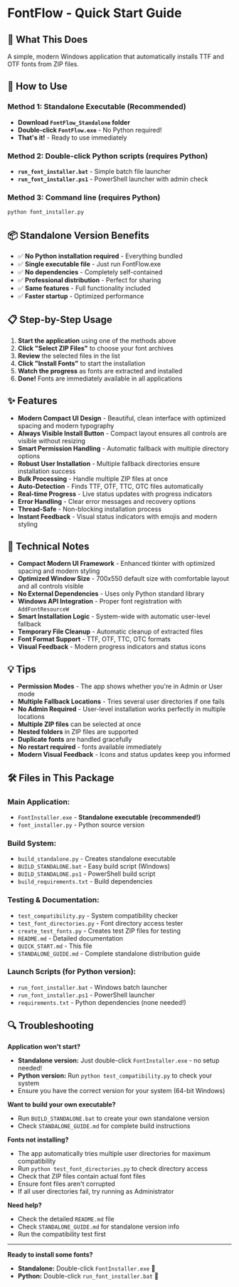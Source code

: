 # FontFlow - Quick Start Guide

## 🎯 What This Does
A simple, modern Windows application that automatically installs TTF and OTF fonts from ZIP files.

## 🚀 How to Use

### Method 1: Standalone Executable (Recommended)
- **Download `FontFlow_Standalone` folder**
- **Double-click `FontFlow.exe`** - No Python required!
- **That's it!** - Ready to use immediately

### Method 2: Double-click Python scripts (requires Python)
- **`run_font_installer.bat`** - Simple batch file launcher
- **`run_font_installer.ps1`** - PowerShell launcher with admin check

### Method 3: Command line (requires Python)
```bash
python font_installer.py
```

## 📦 Standalone Version Benefits
- ✅ **No Python installation required** - Everything bundled
- ✅ **Single executable file** - Just run FontFlow.exe
- ✅ **No dependencies** - Completely self-contained
- ✅ **Professional distribution** - Perfect for sharing
- ✅ **Same features** - Full functionality included
- ✅ **Faster startup** - Optimized performance

## 📋 Step-by-Step Usage

1. **Start the application** using one of the methods above
2. **Click "Select ZIP Files"** to choose your font archives
3. **Review** the selected files in the list
4. **Click "Install Fonts"** to start the installation
5. **Watch the progress** as fonts are extracted and installed
6. **Done!** Fonts are immediately available in all applications

## ✨ Features

- **Modern Compact UI Design** - Beautiful, clean interface with optimized spacing and modern typography
- **Always Visible Install Button** - Compact layout ensures all controls are visible without resizing
- **Smart Permission Handling** - Automatic fallback with multiple directory options
- **Robust User Installation** - Multiple fallback directories ensure installation success
- **Bulk Processing** - Handle multiple ZIP files at once
- **Auto-Detection** - Finds TTF, OTF, TTC, OTC files automatically
- **Real-time Progress** - Live status updates with progress indicators
- **Error Handling** - Clear error messages and recovery options
- **Thread-Safe** - Non-blocking installation process
- **Instant Feedback** - Visual status indicators with emojis and modern styling

## 🔧 Technical Notes

- **Compact Modern UI Framework** - Enhanced tkinter with optimized spacing and modern styling  
- **Optimized Window Size** - 700x550 default size with comfortable layout and all controls visible
- **No External Dependencies** - Uses only Python standard library
- **Windows API Integration** - Proper font registration with `AddFontResourceW`
- **Smart Installation Logic** - System-wide with automatic user-level fallback
- **Temporary File Cleanup** - Automatic cleanup of extracted files
- **Font Format Support** - TTF, OTF, TTC, OTC formats
- **Visual Feedback** - Modern progress indicators and status icons

## 💡 Tips

- **Permission Modes** - The app shows whether you're in Admin or User mode
- **Multiple Fallback Locations** - Tries several user directories if one fails
- **No Admin Required** - User-level installation works perfectly in multiple locations
- **Multiple ZIP files** can be selected at once
- **Nested folders** in ZIP files are supported
- **Duplicate fonts** are handled gracefully
- **No restart required** - fonts available immediately
- **Modern Visual Feedback** - Icons and status updates keep you informed

## 🛠️ Files in This Package

### **Main Application:**
- `FontInstaller.exe` - **Standalone executable (recommended!)**
- `font_installer.py` - Python source version

### **Build System:**
- `build_standalone.py` - Creates standalone executable
- `BUILD_STANDALONE.bat` - Easy build script (Windows)
- `BUILD_STANDALONE.ps1` - PowerShell build script
- `build_requirements.txt` - Build dependencies

### **Testing & Documentation:**
- `test_compatibility.py` - System compatibility checker
- `test_font_directories.py` - Font directory access tester
- `create_test_fonts.py` - Creates test ZIP files for testing
- `README.md` - Detailed documentation
- `QUICK_START.md` - This file
- `STANDALONE_GUIDE.md` - Complete standalone distribution guide

### **Launch Scripts (for Python version):**
- `run_font_installer.bat` - Windows batch launcher
- `run_font_installer.ps1` - PowerShell launcher
- `requirements.txt` - Python dependencies (none needed!)

## 🔍 Troubleshooting

**Application won't start?**
- **Standalone version:** Just double-click `FontInstaller.exe` - no setup needed!
- **Python version:** Run `python test_compatibility.py` to check your system
- Ensure you have the correct version for your system (64-bit Windows)

**Want to build your own executable?**
- Run `BUILD_STANDALONE.bat` to create your own standalone version
- Check `STANDALONE_GUIDE.md` for complete build instructions

**Fonts not installing?**
- The app automatically tries multiple user directories for maximum compatibility
- Run `python test_font_directories.py` to check directory access
- Check that ZIP files contain actual font files
- Ensure font files aren't corrupted
- If all user directories fail, try running as Administrator

**Need help?**
- Check the detailed `README.md` file
- Check `STANDALONE_GUIDE.md` for standalone version info
- Run the compatibility test first

---
**Ready to install some fonts?**
- **Standalone:** Double-click `FontInstaller.exe` 🚀
- **Python:** Double-click `run_font_installer.bat` 🎨
